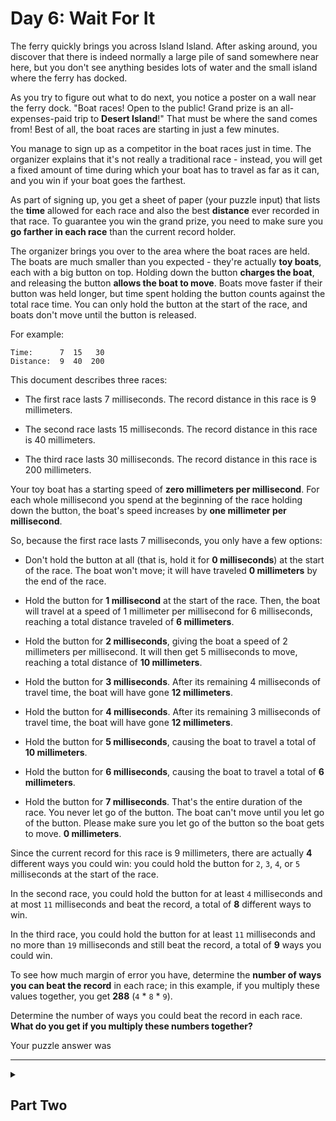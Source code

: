# Day 6: Wait For It

The ferry quickly brings you across Island Island.
After asking around, you discover that there is indeed normally a large pile of sand somewhere near here, but you don't
see anything besides lots of water and the small island where the ferry has docked.

As you try to figure out what to do next, you notice a poster on a wall near the ferry dock.
"Boat races! Open to the public! Grand prize is an all-expenses-paid trip to **Desert Island**!"
That must be where the sand comes from!
Best of all, the boat races are starting in just a few minutes.

You manage to sign up as a competitor in the boat races just in time.
The organizer explains that it's not really a traditional race - instead, you will get a fixed amount of time during
which your boat has to travel as far as it can, and you win if your boat goes the farthest.

As part of signing up, you get a sheet of paper (your puzzle input) that lists the **time** allowed for each race and
also the best **distance** ever recorded in that race.
To guarantee you win the grand prize, you need to make sure you **go farther in each race** than the current record
holder.

The organizer brings you over to the area where the boat races are held.
The boats are much smaller than you expected - they're actually **toy boats**, each with a big button on top.
Holding down the button **charges the boat**, and releasing the button **allows the boat to move**.
Boats move faster if their button was held longer, but time spent holding the button counts against the total race time.
You can only hold the button at the start of the race, and boats don't move until the button is released.

For example:

```
Time:      7  15   30
Distance:  9  40  200
```

This document describes three races:

- The first race lasts 7 milliseconds.
  The record distance in this race is 9 millimeters.

- The second race lasts 15 milliseconds.
  The record distance in this race is 40 millimeters.

- The third race lasts 30 milliseconds.
  The record distance in this race is 200 millimeters.

Your toy boat has a starting speed of **zero millimeters per millisecond**.
For each whole millisecond you spend at the beginning of the race holding down the button, the boat's speed increases by
**one millimeter per millisecond**.

So, because the first race lasts 7 milliseconds, you only have a few options:

- Don't hold the button at all (that is, hold it for **0 milliseconds**) at the start of the race.
  The boat won't move; it will have traveled **0 millimeters** by the end of the race.

- Hold the button for **1 millisecond** at the start of the race.
  Then, the boat will travel at a speed of 1 millimeter per millisecond for 6 milliseconds, reaching a total distance
  traveled of **6 millimeters**.

- Hold the button for **2 milliseconds**, giving the boat a speed of 2 millimeters per millisecond.
  It will then get 5 milliseconds to move, reaching a total distance of **10 millimeters**.

- Hold the button for **3 milliseconds**.
  After its remaining 4 milliseconds of travel time, the boat will have gone **12 millimeters**.

- Hold the button for **4 milliseconds**.
  After its remaining 3 milliseconds of travel time, the boat will have gone **12 millimeters**.

- Hold the button for **5 milliseconds**, causing the boat to travel a total of **10 millimeters**.

- Hold the button for **6 milliseconds**, causing the boat to travel a total of **6 millimeters**.

- Hold the button for **7 milliseconds**.
  That's the entire duration of the race.
  You never let go of the button.
  The boat can't move until you let go of the button.
  Please make sure you let go of the button so the boat gets to move.
  **0 millimeters**.

Since the current record for this race is 9 millimeters, there are actually **4** different ways you could win:
you could hold the button for `2`, `3`, `4`, or `5` milliseconds at the start of the race.

In the second race, you could hold the button for at least `4` milliseconds and at most `11` milliseconds and beat the
record, a total of **8** different ways to win.

In the third race, you could hold the button for at least `11` milliseconds and no more than `19` milliseconds and still
beat the record, a total of **9** ways you could win.

To see how much margin of error you have, determine the **number of ways you can beat the record** in each race; in this
example, if you multiply these values together, you get **288** (`4` * `8` * `9`).

Determine the number of ways you could beat the record in each race.
**What do you get if you multiply these numbers together?**

<div title="2612736">Your puzzle answer was</div>

---
<details>
<summary><h2>Part Two</h2></summary>

As the race is about to start, you realize the piece of paper with race times and record distances you got earlier
actually just has very bad [kerning](https://en.wikipedia.org/wiki/Kerning).
There's really **only one race** - ignore the spaces between the numbers on each line.

So, the example from before:

```
Time:      7  15   30
Distance:  9  40  200
```

...now instead means this:

```
Time:      71530
Distance:  940200
```

Now, you have to figure out how many ways there are to win this single race.
In this example, the race lasts for **71530 milliseconds** and the record distance you need to beat is **940200
millimeters**.
You could hold the button anywhere from `14` to `71516` milliseconds and beat the record, a total of **71503** ways!

**How many ways can you beat the record in this one much longer race?**

<div title="29891250">Your puzzle answer was</div>

</details>
